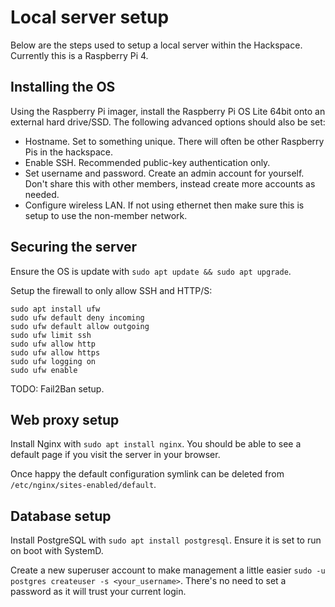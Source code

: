 # Local server setup
Below are the steps used to setup a local server within the Hackspace. Currently this is a Raspberry Pi 4.

## Installing the OS
Using the Raspberry Pi imager, install the Raspberry Pi OS Lite 64bit onto an external hard drive/SSD. The following advanced options should also be set:

* Hostname. Set to something unique. There will often be other Raspberry Pis in the hackspace.
* Enable SSH. Recommended public-key authentication only.
* Set username and password. Create an admin account for yourself. Don't share this with other members, instead create more accounts as needed.
* Configure wireless LAN. If not using ethernet then make sure this is setup to use the non-member network.

## Securing the server
Ensure the OS is update with `sudo apt update && sudo apt upgrade`.

Setup the firewall to only allow SSH and HTTP/S:
```
sudo apt install ufw
sudo ufw default deny incoming
sudo ufw default allow outgoing
sudo ufw limit ssh
sudo ufw allow http
sudo ufw allow https
sudo ufw logging on
sudo ufw enable
```

TODO: Fail2Ban setup.

## Web proxy setup
Install Nginx with `sudo apt install nginx`. You should be able to see a default page if you visit the server in your browser.

Once happy the default configuration symlink can be deleted from `/etc/nginx/sites-enabled/default`.

## Database setup
Install PostgreSQL with `sudo apt install postgresql`. Ensure it is set to run on boot with SystemD.

Create a new superuser account to make management a little easier `sudo -u postgres createuser -s <your_username>`. There's no need to set a password as it will trust your current login.

